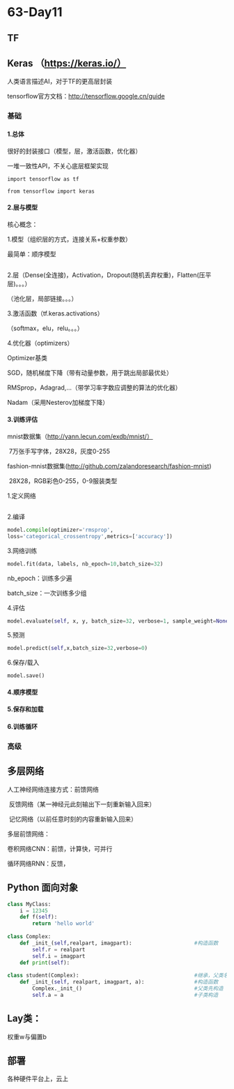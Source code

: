 # 63-Day11

## TF

## Keras （https://keras.io/）

人类语言描述AI，对于TF的更高层封装

tensorflow官方文档：http://tensorflow.google.cn/guide

### 基础

#### 1.总体

很好的封装接口（模型，层，激活函数，优化器）

一堆一致性API，不关心底层框架实现

```
import tensorflow as tf

from tensorflow import keras
```

#### 2.层与模型

核心概念：

1.模型（组织层的方式，连接关系+权重参数）

最简单：顺序模型

```

```

2.层（Dense(全连接)，Activation，Dropout(随机丢弃权重)，Flatten(压平层)。。。）

（池化层，局部链接。。。）

3.激活函数（tf.keras.activations）

（softmax，elu，relu。。。）

4.优化器（optimizers）

Optimizer基类

SGD，随机梯度下降（带有动量参数，用于跳出局部最优处）

RMSprop，Adagrad,...（带学习率字数应调整的算法的优化器）

Nadam（采用Nesterov加梯度下降）

#### 3.训练评估

mnist数据集（http://yann.lecun.com/exdb/mnist/）

​	7万张手写字体，28X28，灰度0-255

fashion-mnist数据集(http://github.com/zalandoresearch/fashion-mnist)

​	28X28，RGB彩色0-255，0-9服装类型

1.定义网络

```

```

2.编译

```python
model.compile(optimizer='rmsprop',
loss='categorical_crossentropy',metrics=['accuracy'])
```

3.网络训练

```python
model.fit(data, labels, nb_epoch=10,batch_size=32)
```

nb_epoch：训练多少遍

batch_size：一次训练多少组

4.评估

```python
model.evaluate(self, x, y, batch_size=32, verbose=1, sample_weight=None)
```

5.预测

```python
model.predict(self,x,batch_size=32,verbose=0)
```

6.保存/载入

```
model.save()
```

#### 4.顺序模型

#### 5.保存和加载

#### 6.训练循环

### 高级

## 多层网络

人工神经网络连接方式：前馈网络

​										  反馈网络（某一神经元此刻输出下一刻重新输入回来）

​										  记忆网络（以前任意时刻的内容重新输入回来）

多层前馈网络：

卷积网络CNN：前馈，计算快，可并行

循环网络RNN：反馈，

## Python 面向对象

```python
class MyClass:
	i = 12345
	def f(self):
		return 'hello world'
    
class Complex:												
    def _init_(self,realpart, imagpart):					#构造函数
        self.r = realpart
        self.i = imagpart
    def print(self):
        
class student(Complex):										#继承，父类名在（）内
    def _init_(self, realpart, imagpart, a):				#构造函数
        Complex._init_()									#父类先构造
        self.a = a											#子类构造
```

## Lay类：

权重w与偏置b



## 部署

各种硬件平台上，云上

